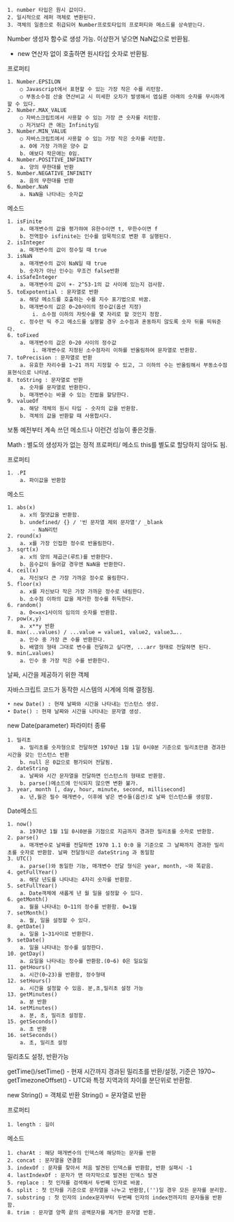 	1. number 타입은 원시 값이다.
	2. 일시적으로 레퍼 객체로 변환된다.
	3. 객체의 일종으로 취급되어 Number프로토타입의 프로퍼티와 메소드를 상속받는다.

Number 생성자 함수로 생성 가능.
	이상한거 넣으면 NaN값으로 반환됨.

+ new 연산자 없이 호출하면 원시타입 숫자로 반환됨.

프로퍼티

	1. Number.EPSILON 
		○ Javascript에서 표현할 수 있는 가장 작은 수를 리턴함.
		○ 부동소수점 산술 연산비교 시 미세한 오차가 발생해서 엡실론 아래의 숫자를 무시하게 할 수 있다.
	2. Number.MAX_VALUE
		○ 자바스크립트에서 사용할 수 있는 가장 큰 숫자를 리턴함.
		○ 저거보다 큰 애는 Infinity임
	3. Number.MIN_VALUE
		○ 자바스크립트에서 사용할 수 있는 가장 작은 숫자를 리턴함.
		a. 0에 가장 가까운 양수 값
		b. 얘보다 작은애는 0임.
	4. Number.POSITIVE_INFINITY
		a. 양의 무한대를 반환
	5. Number.NEGATIVE_INFINITY
		a. 음의 무한대를 반환
	6. Number.NaN
		a. NaN을 나타내는 숫자값

메소드

	1. isFinite
		a. 매개변수의 값을 평가햐여 유한수이면 t, 무한수이면 f
		b. 전역함수 isfinite는 인수를 암묵적으로 변환 후 실행된다.
	2. isInteger
		a. 매개변수의 값이 정수일 때 true
	3. isNaN
		a. 매개변수의 값이 NaN일 때 true
		b. 숫자가 아닌 인수는 무조건 false반환
	4. isSafeInteger
		a. 매개변수의 값이 +- 2^53-1의 값 사이에 있는지 검사함.
	5. toExpotential : 문자열로 반환
		a. 해당 메소드를 호출하는 수를 지수 표기법으로 바꿈.
		b. 매개변수의 값은 0~20사이의 정수값(옵션 지정)
			i. 소수점 이하의 자릿수를 몇 자리로 할 것인지 정함.
		c. 정수만 띡 주고 메소드를 실행할 경우 소수점과 혼동하지 않도록 숫자 뒤를 띄워준다.
	6. toFixed
		a. 매개변수의 값은 0~20 사이의 정수값
			i. 매개변수로 지정된 소수점자리 이하를 반올림하여 문자열로 반환함.
	7. toPrecision : 문자열로 반환
		a. 유효한 자리수를 1~21 까지 지정할 수 있고, 그 이하의 수는 반올림해서 부동소수점 표현식으로 나타냄.
	8. toString : 문자열로 반환
		a. 숫자를 문자열로 반환한다.
		b. 매개변수는 바꿀 수 있는 진법을 할당한다.
	9. valueOf
		a. 해당 객체의 원시 타입 - 숫자의 값을 반환함.
		b. 객체의 값을 반환할 때 사용합시다.
		
		
보통 예전부터 계속 쓰던 메소드나 이런건 성능이 좋은것들.

Math : 별도의 생성자가 없는 정적 프로퍼티/ 메소드
this를 별도로 할당하지 않아도 됨.

프로퍼티

	1. .PI
		a. 파이값을 반환함

메소드

	1. abs(x)
		a. x의 절댓값을 반환함.
		b. undefined/ {} / '빈 문자열 제외 문자열'/ _blank
			- NaN리턴
	2. round(x)
		a. x를 가장 인접한 정수로 반올림한다.
	3. sqrt(x)
		a. x의 양의 제곱근(루트)를 반환한다.
		b. 음수값이 들어갈 경우엔 NaN을 반환한다.
	4. ceil(x)
		a. 자신보다 큰 가장 가까운 정수로 올림한다.
	5. floor(x)
		a. x를 자신보다 작은 가장 가까운 정수로 내림한다.
		b. 소수점 이하의 값을 제거한 정수를 취득한다.
	6. random()
		a. 0<=x<1사이의 임의의 숫자를 반환함.
	7. pow(x,y)
		a. x**y 반환
	8. max(...values) / ...value = value1, value2, value3…..
		a. 인수 중 가장 큰 수를 반환한다.
		b. 배열의 형태 그대로 변수를 전달하고 싶다면, ...arr 형태로 전달하면 된다.
	9. min(…values)
		a. 인수 중 가장 작은 수를 반환한다.

날짜, 시간을 제공하기 위한 객체

자바스크립트 코드가 동작한 시스템의 시계에 의해 결정됨.

	• new Date() : 현재 날짜와 시간을 나타내는 인스턴스 생성.
	• Date() : 현재 날짜와 시간을 나타내는 문자열 생성.

new Date(parameter) 파라미터 종류

	1. 밀리초
		a. 밀리초를 숫자형으로 전달하면 1970년 1월 1일 0시0분 기준으로 밀리초만큼 경과한 시간을 갖는 인스턴스 반환
		b. null 은 0값으로 평가되어 전달됨.
	2. dateString
		a. 날짜와 시간 문자열을 전달하면 인스턴스의 형태로 반환함.
		b. parse()메소드에 인식되지 않으면 변환 불가.
	3. year, month [, day, hour, minute, second, millisecond]
		a. 년,월은 필수 매개변수, 이후에 넣은 변수들(옵션)로 날짜 인스턴스를 생성함.
	
Date메소드

	1. now()
		a. 1970년 1월 1일 0시0분을 기점으로 지금까지 경과한 밀리초를 숫자로 반환함.
	2. parse()
		a. 매개변수로 날짜를 전달하면 1970 1.1 0:0 을 기준으로 그 날짜까지 경과한 밀리초를 숫자로 반환함. 날짜 전달형식은 dateString 과 동일함
	3. UTC()
		a. parse()와 동일한 기능, 매개변수 전달 형식은 year, month, ~와 똑같음.
	4. getFullYear()
		a. 해당 년도를 나타내는 4자리 숫자를 반환함.
	5. setFullYear()
		a. Date객체에 새롭게 년 월 일을 설정할 수 있다.
	6. getMonth()
		a. 월을 나타내는 0~11의 정수를 반환함. 0=1월
	7. setMonth()
		a. 월, 일을 설정할 수 있다.
	8. getDate()
		a. 일을 1~31사이로 반환한다.
	9. setDate()
		a. 일을 나타내는 정수를 설정한다.
	10. getDay()
		a. 요일을 나타내는 정수를 반환함.(0~6) 0은 일요일
	11. getHours()
		a. 시간(0~23)을 반환함, 정수형태
	12. setHours()
		a. 시간을 설정할 수 있음. 분,초,밀리초 설정 가능
	13. getMinutes()
		a. 분 반환
	14. setMinutes()
		a. 분, 초, 밀리초 설정함.
	15. getSeconds()
		a. 초 반환
	16. setSeconds()
		a. 초, 밀리초 설정
밀리초도 설정, 반환가능

getTime()/setTime() - 현재 시간까지 경과된 밀리초를 반환/설정, 기준은 1970~
getTimezoneOffset() - UTC와 특정 지역과의 차이를 분단위로 반환함.

new String() = 객체로 반환
String() = 문자열로 반환

프로퍼티

	1. length : 길이

메소드

	1. charAt : 해당 매개변수의 인덱스에 해당하는 문자를 반환
	2. concat : 문자열을 연결함
	3. indexOf : 문자를 찾아서 처음 발견된 인덱스를 반환함, 반환 실패시 -1
	4. lastIndexOf : 문자가 맨 마지막으로 발견된 인덱스 발견
	5. replace : 첫 인자를 검색해서 두번째 인자로 바꿈.
	6. split : 첫 인자를 기준으로 문자열을 나누고 반환함,('')일 경우 모든 문자를 분리함.
	7. substring : 첫 인자의 index문자부터 두번째 인자의 index전까지의 문자들을 반환함.
	8. trim : 문자열 양쪽 끝의 공백문자를 제거한 문자열 반환.
	